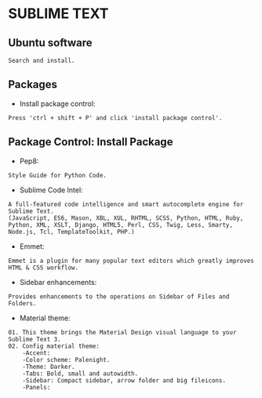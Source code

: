 # SUBLIME TEXT

## Ubuntu software
```
Search and install.
```
## Packages
* Install package control:
```
Press 'ctrl + shift + P' and click 'install package control'.
```
## Package Control: Install Package
* Pep8:
```
Style Guide for Python Code.
```
* Sublime Code Intel:
```
A full-featured code intelligence and smart autocomplete engine for Sublime Text.
(JavaScript, ES6, Mason, XBL, XUL, RHTML, SCSS, Python, HTML, Ruby, Python, XML, XSLT, Django, HTML5, Perl, CSS, Twig, Less, Smarty, Node.js, Tcl, TemplateToolkit, PHP.)
```
* Emmet:
```
Emmet is a plugin for many popular text editors which greatly improves HTML & CSS workflow.
```
* Sidebar enhancements:
```
Provides enhancements to the operations on Sidebar of Files and Folders.
```
* Material theme:
```
01. This theme brings the Material Design visual language to your Sublime Text 3.
02. Config material theme:
	-Accent: 
	-Color scheme: Palenight.
	-Theme: Darker.
	-Tabs: Bold, small and autowidth.
	-Sidebar: Compact sidebar, arrow folder and big fileicons.
	-Panels: 
```